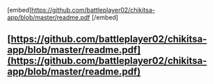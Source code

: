 [embed]https://github.com/battleplayer02/chikitsa-app/blob/master/readme.pdf [/embed]
## [https://github.com/battleplayer02/chikitsa-app/blob/master/readme.pdf](https://github.com/battleplayer02/chikitsa-app/blob/master/readme.pdf)
